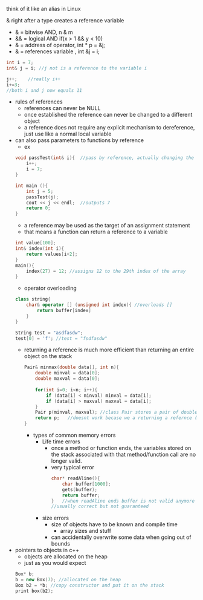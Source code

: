 think of it like an alias in Linux

& right after a type creates a reference variable
- & = bitwise AND, n & m
- && = logical AND if(x > 1 && y < 10)
- & = address of operator, int * p = &j;
- & = references variable , int &j = i;
```c++
int i = 7;
int& j = i;	//j not is a reference to the variable i

j++;	//really i++
i+=3; 	
//both i and j now equals 11

```
- rules of references
	- references can never be NULL
	- once established the reference can never be changed to a different object
	- a reference does not require any explicit mechanism to dereference, just use like a normal local variable
- can also pass parameters to functions by reference
	- ex
	```c++
	void passTest(int& i){	//pass by reference, actually changing the value passed in
		i++;
		i = 7;
	}
	
	int main (){
		int j = 5;
		passTest(j);
		cout << j << endl;	//outputs 7
		return 0;
	}
	```
	- a reference may be used as the target of an assignment statement
	- that means a function can return a reference to a variable
	```c++
	int value[100];
	int& index(int i){
		return values[i+2];
	}
	main(){
		index(27) = 12;	//assigns 12 to the 29th index of the array
	}
	```
	- operator overloading
	```c++
	class string{
		char& operator [] (unsigned int index){ //overloads []
			return buffer[index]
		}
	}
	
	String test = "asdfasdw";
	test[0] = 'f'; //test = "fsdfasdw"
	```
	- returning a reference is much more efficient than returning an entire object on the stack
		```c++
		Pair& minmax(double data[], int n){
			double minval = data[0];
			double maxval = data[0];
			
			for(int i=0; i<n; i++){
				if (data[i] < minval) minval = data[i];
				if (data[i] > maxval) maxval = data[i];
			}
			Pair p(minval, maxval);	//class Pair stores a pair of doubles
			return p;	//doesnt work becase we a returning a refernce (see function header)
		}
		```
		- types of common memory errors
			- Life time errors
				- once a method or function ends, the variables stored on the stack associated with that method/function call are no longer valid.
				- very typical error 
					```c++
					char* readAline(){
						char buffer[1000];
						gets(buffer);
						return buffer;
					}	//when readAline ends buffer is not valid anymore
					//usually correct but not guaranteed
					```
			- size errors	
				- size of objects have to be known and compile time
					- array sizes and stuff
				- can accidentally overwrite some data when going out of bounds
- pointers to objects in c++
	- objects are allocated on the heap
	- just as you would expect
	```c++
	Box* b;
	b = new Box(7);	//allocated on the heap
	Box b2 = *b; //copy constructor and put it on the stack
	print box(b2);